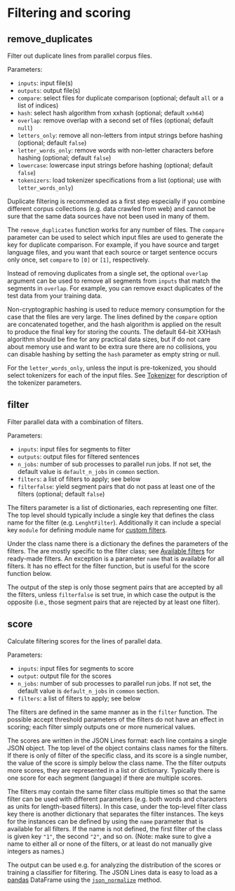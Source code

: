 # Filtering and scoring

## remove_duplicates

Filter out duplicate lines from parallel corpus files.

Parameters:

* `inputs`: input file(s)
* `outputs`: output file(s)
* `compare`: select files for duplicate comparison (optional; default `all` or a list of indices)
* `hash`: select hash algorithm from xxhash (optional; default `xxh64`)
* `overlap`: remove overlap with a second set of files (optional; default `null`)
* `letters_only`: remove all non-letters from intput strings before hashing (optional; default `false`)
* `letter_words_only`: remove words with non-letter characters before hashing (optional; default `false`)
* `lowercase`: lowercase input strings before hashing (optional; default `false`)
* `tokenizers`: load tokenizer specifications from a list (optional; use with `letter_words_only`)

Duplicate filtering is recommended as a first step especially if you
combine different corpus collections (e.g. data crawled from web) and
cannot be sure that the same data sources have not been used in many
of them.

The `remove_duplicates` function works for any number of files. The
`compare` parameter can be used to select which input files are used
to generate the key for duplicate comparison. For example, if you have
source and target language files, and you want that each source or
target sentence occurs only once, set `compare` to `[0]` or `[1]`,
respectively.

Instead of removing duplicates from a single set, the optional
`overlap` argument can be used to remove all segments from `inputs`
that match the segments in `overlap`. For example, you can remove
exact duplicates of the test data from your training data.

Non-cryptographic hashing is used to reduce memory consumption for the
case that the files are very large. The lines defined by the `compare`
option are concatenated together, and the hash algorithm is applied on
the result to produce the final key for storing the counts. The
default 64-bit XXHash algorithm should be fine for any practical data
sizes, but if do not care about memory use and want to be extra sure
there are no collisions, you can disable hashing by setting the `hash`
parameter as empty string or null.

For the `letter_words_only`, unless the input is pre-tokenized, you
should select tokenizers for each of the input files. See
[Tokenizer](tokenizer.md) for description of the tokenizer parameters.

## filter

Filter parallel data with a combination of filters.

Parameters:

* `inputs`: input files for segments to filter
* `outputs`: output files for filtered sentences
* `n_jobs`: number of sub processes to parallel run jobs. If not set, the default value is `default_n_jobs` in `common` section.
* `filters`: a list of filters to apply; see below
* `filterfalse`: yield segment pairs that do not pass at least one of the filters (optional; default `false`)

The filters parameter is a list of dictionaries, each representing one
filter. The top level should typically include a single key that
defines the class name for the filter (e.g. `LenghtFilter`).
Additionally it can include a special key `module` for defining module
name for [custom filters](../filters/custom_filters.md).

Under the class name there is a dictionary the defines the parameters
of the filters. The are mostly specific to the filter class; see
[Available filters](filters) for ready-made
filters. An exception is a parameter `name` that is available for all
filters. It has no effect for the filter function, but is useful for
the score function below.

The output of the step is only those segment pairs that are accepted
by all the filters, unless `filterfalse` is set true, in which case
the output is the opposite (i.e., those segment pairs that are
rejected by at least one filter).

## score

Calculate filtering scores for the lines of parallel data.

Parameters:

* `inputs`: input files for segments to score
* `output`: output file for the scores
* `n_jobs`: number of sub processes to parallel run jobs. If not set, the default value is `default_n_jobs` in `common` section.
* `filters`: a list of filters to apply; see below

The filters are defined in the same manner as in the `filter`
function. The possible accept threshold parameters of the filters do
not have an effect in scoring; each filter simply outputs one or more
numerical values.

The scores are written in the JSON Lines format: each line contains a
single JSON object. The top level of the object contains class names
for the filters. If there is only of filter of the specific class, and
its score is a single number, the value of the score is simply below
the class name. The the filter outputs more scores, they are
represented in a list or dictionary. Typically there is one score
for each segment (language) if there are multiple scores.

The filters may contain the same filter class multiple times so that
the same filter can be used with different parameters (e.g. both words
and characters as units for length-based filters). In this case, under
the top-level filter class key there is another dictionary that
separates the filter instances. The keys for the instances can be
defined by using the `name` parameter that is available for all
filters. If the name is not defined, the first filter of the class is
given key `"1"`, the second `"2"`, and so on. (Note: make sure to give a
name to either all or none of the filters, or at least do not manually
give integers as names.)

The output can be used e.g. for analyzing the distribution of the
scores or training a classifier for filtering. The JSON Lines data is
easy to load as a [pandas](https://pandas.pydata.org/) DataFrame using
the [`json_normalize`](https://pandas.pydata.org/pandas-docs/stable/reference/api/pandas.io.json.json_normalize.html)
method.
